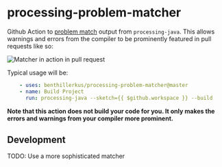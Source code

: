# processing-problem-matcher

Github Action to [problem match](https://github.com/actions/toolkit/blob/master/docs/problem-matchers.md)
output from `processing-java`. This allows warnings and errors from the compiler to be
prominently featured in pull requests like so:

![Matcher in action in pull request](/images/example-pull-request.png?raw=true)

Typical usage will be:

```yaml
    - uses: benthillerkus/processing-problem-matcher@master
    - name: Build Project
      run: processing-java --sketch={{ $github.workspace }} --build
```

**Note that this action does not build your code for you. It only makes the
errors and warnings from your compiler more prominent.**

## Development

TODO: Use a more sophisticated matcher
